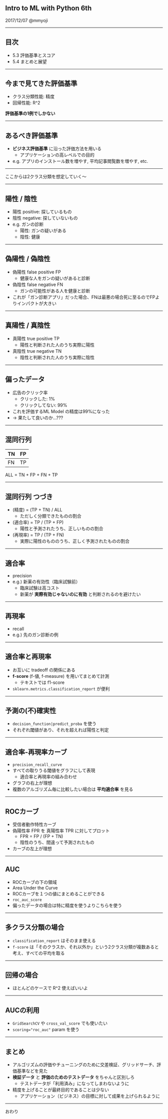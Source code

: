 ## Intro to ML with Python 6th

2017/12/07 @mmyoji

---

## 目次

* 5.3 評価基準とスコア
* 5.4 まとめと展望

---

## 今まで見てきた評価基準

* クラス分類性能: 精度
* 回帰性能: R^2

**評価基準の1例でしかない**

---

## あるべき評価基準

* **ビジネス評価基準** に沿った評価方法を用いる
    * アプリケーションの高レベルでの目的
* e.g. アプリのインストール数を増やす, 平均記事閲覧数を増やす, etc.

---

ここからは2クラス分類を想定していく〜

---

## 陽性 / 陰性

* 陽性 positive: 探しているもの
* 陰性 negative: 探していないもの
* e.g. ガンの診断
    * 陽性: ガンの疑いがある
    * 陰性: 健康

---

## 偽陽性 / 偽陰性

* 偽陽性 false positive FP
    * 健康な人をガンの疑いがあると診断
* 偽陰性 false negative FN
    * ガンの可能性がある人を健康と診断
* これが「ガン診断アプリ」だった場合、FNは最悪の場合死に至るのでFPよりインパクトが大きい

---

## 真陽性 / 真陰性

* 真陽性 true positive TP
    * 陽性と判断された人のうち実際に陽性
* 真陰性 true negative TN
    * 陰性と判断された人のうち実際に陰性

---

## 偏ったデータ

* 広告のクリック率
    * クリックした: 1%
    * クリックしてない: 99%
* これを評価するML Model の精度は99%になった
* -> 果たして良いのか...???

---

## 混同行列

| TN | FP |
|----|----|
| FN | TP |

ALL = TN + FP + FN + TP

---

## 混同行列 つづき

* (精度) = (TP + TN) / ALL
    * ただしく分類できたものの割合
* (適合率) = TP / (TP + FP)
    * 陽性と予測されたうち、正しいものの割合
* (再現率) = TP / (TP + FN)
    * 実際に陽性のもののうち、正しく予測されたものの割合

---

## 適合率

* precision
* e.g.) 新薬の有効性（臨床試験前）
    * 臨床試験は高コスト
    * 新薬が __実際有効じゃないのに有効__ と判断されるのを避けたい

---

## 再現率

* recall
* e.g.) 先のガン診断の例

---

## 適合率と再現率

* お互いに tradeoff の関係にある
* **f-score** (f-値, f-measure) を用いてまとめて計測
    * テキストでは f1-score
* `sklearn.metrics.classification_report` が便利

---

## 予測の(不)確実性

* `decision_function|predict_proba` を使う
* それぞれ閾値があり、それを超えれば陽性と判定

---

## 適合率-再現率カーブ

* `precision_recall_curve`
* すべての取りうる閾値をグラフにして表現
    * 適合率と再現率の組み合わせ
* グラフの右上が理想
* 複数のアルゴリズム毎に比較したい場合は **平均適合率** を見る

---

## ROCカーブ

* 受信者動作特性カーブ
* 偽陽性率 FPR を 真陽性率 TPR に対してプロット
    * FPR = FP / (FP + TN)
    * 陰性のうち、間違って予測されたもの
* カーブの左上が理想

---

## AUC

* ROCカーブの下の領域
* Area Under the Curve
* ROCカーブを１つの値にまとめることができる
* `roc_auc_score`
* 偏ったデータの場合は特に精度を使うよりこちらを使う

---

## 多クラス分類の場合

* `classification_report` はそのまま使える
* `f-score` は「そのクラスか、それ以外か」という2クラス分類が複数あると考え、すべての平均を取る

---

## 回帰の場合

* ほとんどのケースで R^2 使えばいいよ

---

## AUCの利用

* `GridSearchCV` や `cross_val_score` でも使いたい
* `scoring="roc_auc"` param を使う

---

## まとめ

* アルゴリズムの評価やチューニングのために交差検証、グリッドサーチ、評価基準などを見た
* __検証データ__ と __評価のためのテストデータ__ をちゃんと区別しろ
    * テストデータが「利用済み」になってしまわないように
* 精度を上げることが最終目的であることは少ない
    * アプリケーション（ビジネス）の目標に対して成果を上げられるように

---

おわり
